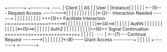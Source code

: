 +--------+                                  +--------+          .----.
| Client |                                  |   AS   |         | User |
|Instance|                                  |        |         |      |
|        +--(1)--- Request Access --------->|        |         |      |
|        |                                  |        |         |      |
|        |<-(2)-- Interaction Needed -------+        |         |      |
|        |                                  |        |         |      |
|        +==(3)== Facilitate Interaction =====================>|      |
|        |                                  |        |         |      |
|        |                                  |        |<==(4)==>|      |
|        |                                  |        |  AuthN  |      |
|        |                                  |        |         |      |
|        |                                  |        |<==(5)==>|      |
|        |                                  |        |  AuthZ  |      |
|        |                                  |        |         |      |
|        |<=(6)== Signal Continuation =========================+      |
|        |                                  |        |          `----`
|        +--(7)--- Continue Request ------->|        |
|        |                                  |        |
|        |<-(8)----- Grant Access ----------+        |
|        |                                  |        |
+--------+                                  +--------+
